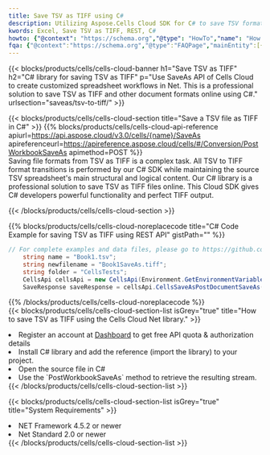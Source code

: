 ```yaml
---
title: Save TSV as TIFF using C# 
description: Utilizing Aspose.Cells Cloud SDK for C# to save TSV format file as TIFF format file. 
kwords: Excel, Save TSV as TIFF, REST, C#
howto: {"@context": "https://schema.org","@type": "HowTo","name": "How to save TSV as TIFF using the Cells Cloud Net library.","description": "How to save TSV as TIFF using the Cells Cloud Net library.","image": {"@type": "ImageObject"},"url": "/net/saveas/tsv-to-tiff/","step": [{ "@type": "HowToStep","name": "How to save TSV as TIFF using the Cells Cloud Net library. step 1", "image": {"@type": "ImageObject",},"url": "/net/saveas/tsv-to-tiff/","text": "Register an account at <a href='https://dashboard.aspose.cloud/'>Dashboard</a> to get free API quota & authorization details",},{ "@type": "HowToStep","name": "How to save TSV as TIFF using the Cells Cloud Net library. step 1", "image": {"@type": "ImageObject",},"url": "/net/saveas/tsv-to-tiff/","text": "Install C# library and add the reference (import the library) to your project.",},{ "@type": "HowToStep","name": "How to save TSV as TIFF using the Cells Cloud Net library. step 1", "image": {"@type": "ImageObject",},"url": "/net/saveas/tsv-to-tiff/","text": "Open the source file in C#",},{ "@type": "HowToStep","name": "How to save TSV as TIFF using the Cells Cloud Net library. step 1", "image": {"@type": "ImageObject",},"url": "/net/saveas/tsv-to-tiff/","text": "Use the `PostWorkbookSaveAs` method to retrieve the resulting stream.",}, ],"supply": {"@type": "HowToSupply","name": "document"},"tool": [{"@type": "HowToTool","name": "Visual Studio, Visual Studio Code, Rider"},{"@type": "HowToTool","name": "Aspose Cells"}],"totalTime": "PT6M"}
fqa: {"@context":"https://schema.org","@type":"FAQPage","mainEntity":[{"@type":"Question","name":"Why save file as other formats file in C# using REST API?","acceptedAnswer":{"@type":"Answer","text":"Documents are encoded in many ways, and some files may be incompatible with the software you use. To open and read such files, just save them as appropriate file formats.<br/><ol><li>Install .NET SDK and add the reference (import the library) to your project.</li><li>Open the source file in C# using REST API.</li><li>Call the PostWorkbookSaveAsRequest() method, passing an output filename with required extension.</li><li>Get the result of save as a separate file.</li></ol>"}},{"@type":"Question","name":"What file formats can I save as with your C# library?","acceptedAnswer":{"@type":"Answer","text":"We support a variety of file formats for conversion using .NET library, including XLSX, Excel, xls , PDF, CSV, HTML, Markdown, XML, PNG, JPG, TIFF, Json, TXT and many more."}},{"@type":"Question","name":"What is the maximum allowed file size for conversion using this .NET library?","acceptedAnswer":{"@type":"Answer","text":"There are no file size limits for format conversions using .NET library."}}]}
---
```



{{< blocks/products/cells/cells-cloud-banner h1="Save TSV as TIFF" h2="C# library for saving TSV as TIFF" p="Use SaveAs API of Cells Cloud to create customized spreadsheet workflows in Net. This is a professional solution to save TSV as TIFF and other document formats online using C#." urlsection="saveas/tsv-to-tiff/" >}}

{{< blocks/products/cells/cells-cloud-section  title="Save a TSV file as TIFF in C#" >}}
{{% blocks/products/cells/cells-cloud-api-reference  apiurl=https://api.aspose.cloud/v3.0/cells/{name}/SaveAs  apireferenceurl=https://apireference.aspose.cloud/cells/#/Conversion/PostWorkbookSaveAs  apimethod=POST %}}
<br/>
Saving file formats from TSV as TIFF is a complex task. All TSV to TIFF format transitions is performed by our C# SDK while maintaining the source TSV spreadsheet's main structural and logical content. Our C# library is a professional solution to save TSV as TIFF files online. This Cloud SDK gives C# developers powerful functionality and perfect TIFF output.

{{< /blocks/products/cells/cells-cloud-section >}}

{{% blocks/products/cells/cells-cloud-noreplacecode title="C# Code Example for saving TSV as TIFF using REST API" gistPath="" %}}
  
```cs
// For complete examples and data files, please go to https://github.com/aspose-cells-cloud/aspose-cells-cloud-dotnet/
    string name = "Book1.tsv";
    string newfilename = "Book1SaveAs.tiff";
    string folder = "CellsTests";
    CellsApi cellsApi = new CellsApi(Environment.GetEnvironmentVariable("ProductClientId"), Environment.GetEnvironmentVariable("ProductClientSecret"));
    SaveResponse saveResponse = cellsApi.CellsSaveAsPostDocumentSaveAs(name, null, newfilename, null,null,folder);
```
  
{{% /blocks/products/cells/cells-cloud-noreplacecode  %}}
<br/>
{{< blocks/products/cells/cells-cloud-section-list isGrey="true"  title="How to save TSV as TIFF using the Cells Cloud Net library." >}}
<li>Register an account at <a href="https://dashboard.aspose.cloud/">Dashboard</a> to get free API quota & authorization details</li>
<li>Install C# library and add the reference (import the library) to your project.</li>
<li>Open the source file in C#</li>
<li>Use the `PostWorkbookSaveAs` method to retrieve the resulting stream.</li>
{{< /blocks/products/cells/cells-cloud-section-list >}}

{{< blocks/products/cells/cells-cloud-section-list isGrey="true"  title="System Requirements" >}}
<li>NET Framework 4.5.2 or newer</li>
<li>Net Standard 2.0 or newer</li>
{{< /blocks/products/cells/cells-cloud-section-list >}}
